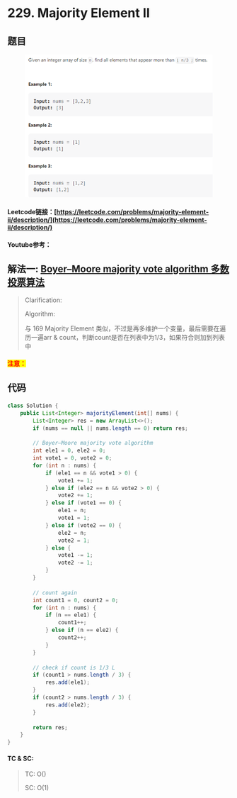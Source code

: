 # 229. Majority Element II

## 题目

<figure><img src="../../.gitbook/assets/image (4).png" alt=""><figcaption></figcaption></figure>

#### Leetcode链接：[https://leetcode.com/problems/majority-element-ii/description/](https://leetcode.com/problems/majority-element-ii/description/)

#### Youtube参考：

## 解法一: [Boyer–Moore majority vote algorithm 多数投票算法](../../zhi-shi-dian/boyer-moore-majority-vote-algorithm.md)

> Clarification:&#x20;
>
> Algorithm:&#x20;
>
> 与 169 Majority Element 类似，不过是再多维护一个变量，最后需要在遍历一遍arr & count，判断count是否在列表中为1/3，如果符合则加到列表中

#### <mark style="color:red;">注意：</mark>

## 代码

```java
class Solution {
    public List<Integer> majorityElement(int[] nums) {
        List<Integer> res = new ArrayList<>();
        if (nums == null || nums.length == 0) return res;

        // Boyer–Moore majority vote algorithm
        int ele1 = 0, ele2 = 0;
        int vote1 = 0, vote2 = 0;
        for (int n : nums) {
            if (ele1 == n && vote1 > 0) {
                vote1 += 1;
            } else if (ele2 == n && vote2 > 0) {
                vote2 += 1;
            } else if (vote1 == 0) {
                ele1 = n;
                vote1 = 1;
            } else if (vote2 == 0) {
                ele2 = n;
                vote2 = 1;
            } else {
                vote1 -= 1;
                vote2 -= 1;
            }
        }

        // count again
        int count1 = 0, count2 = 0;
        for (int n : nums) {
            if (n == ele1) {
                count1++;
            } else if (n == ele2) {
                count2++;
            }
        }

        // check if count is 1/3 L
        if (count1 > nums.length / 3) {
            res.add(ele1);
        }
        if (count2 > nums.length / 3) {
            res.add(ele2);
        }

        return res;
    }
}
```

#### TC & SC:&#x20;

> TC: O()
>
> SC: O(1)
